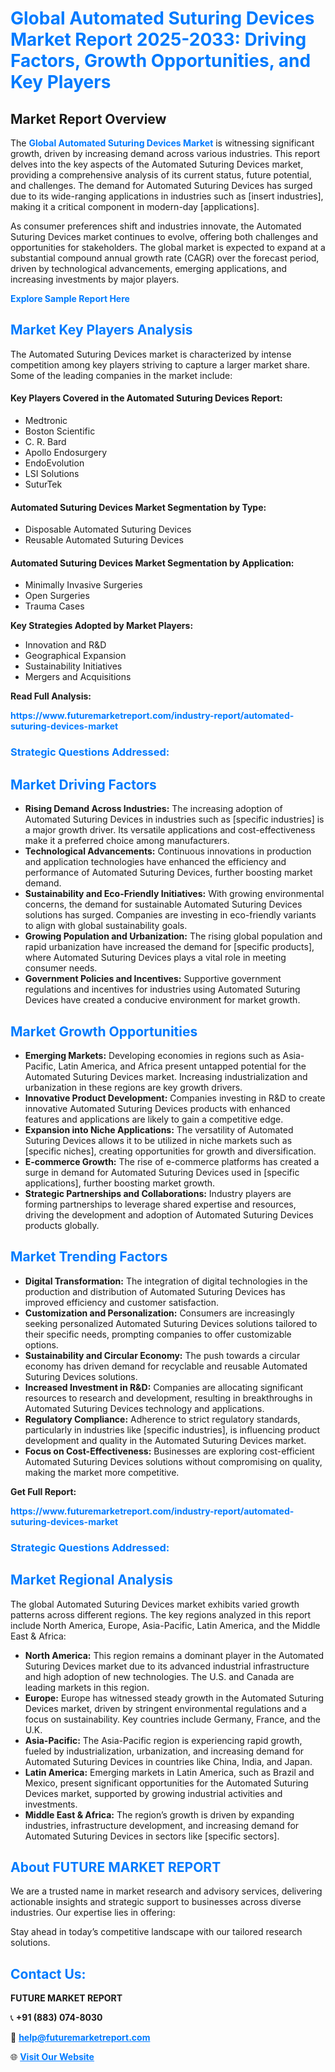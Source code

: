 <h1 style="color: #007BFF;">Global Automated Suturing Devices Market Report 2025-2033: Driving Factors, Growth Opportunities, and Key Players</h1>

<section id="overview">
<h2>Market Report Overview</h2>
<p>The <a href="https://www.futuremarketreport.com/industry-report/automated-suturing-devices-market" style="color: #007BFF; text-decoration: none;"><strong>Global Automated Suturing Devices Market</strong></a> is witnessing significant growth, driven by increasing demand across various industries. This report delves into the key aspects of the Automated Suturing Devices market, providing a comprehensive analysis of its current status, future potential, and challenges. The demand for Automated Suturing Devices has surged due to its wide-ranging applications in industries such as [insert industries], making it a critical component in modern-day [applications].</p>
<p>As consumer preferences shift and industries innovate, the Automated Suturing Devices market continues to evolve, offering both challenges and opportunities for stakeholders. The global market is expected to expand at a substantial compound annual growth rate (CAGR) over the forecast period, driven by technological advancements, emerging applications, and increasing investments by major players.</p>
</section>

<section id="overview">
<p><a href="https://www.futuremarketreport.com/request-sample/reportId=54238" style="color: #007BFF; text-decoration: none;"><strong>Explore Sample Report Here</strong></a></p>
</section>

<section id="key-players">
<h2 style="color: #007BFF;">Market Key Players Analysis</h2>
<p>The Automated Suturing Devices market is characterized by intense competition among key players striving to capture a larger market share. Some of the leading companies in the market include:</p>
<h4>Key Players Covered in the Automated Suturing Devices Report:</h4>
<ul><li>Medtronic</li><li>Boston Scientific</li><li>C. R. Bard</li><li>Apollo Endosurgery</li><li>EndoEvolution</li><li>LSI Solutions</li><li>SuturTek</li></ul>
<h4>Automated Suturing Devices Market Segmentation by Type:</h4>
<ul><li>Disposable Automated Suturing Devices</li><li>Reusable Automated Suturing Devices</li></ul>

<h4>Automated Suturing Devices Market Segmentation by Application:</h4>
<ul><li>Minimally Invasive Surgeries</li><li>Open Surgeries</li><li>Trauma Cases</li></ul>
<p><strong>Key Strategies Adopted by Market Players:</strong></p>
<ul>
<li>Innovation and R&D</li>
<li>Geographical Expansion</li>
<li>Sustainability Initiatives</li>
<li>Mergers and Acquisitions</li>
</ul>
</section>

<section>
<p><strong>Read Full Analysis: </strong></p><a href="https://www.futuremarketreport.com/industry-report/automated-suturing-devices-market" style="color: #007BFF; text-decoration: none;"><strong>https://www.futuremarketreport.com/industry-report/automated-suturing-devices-market</strong></a>
<h3 style="color: #007BFF;">Strategic Questions Addressed:</h3>
</section>

<section id="driving-factors">
<h2 style="color: #007BFF;">Market Driving Factors</h2>
<ul>
<li><strong>Rising Demand Across Industries:</strong> The increasing adoption of Automated Suturing Devices in industries such as [specific industries] is a major growth driver. Its versatile applications and cost-effectiveness make it a preferred choice among manufacturers.</li>
<li><strong>Technological Advancements:</strong> Continuous innovations in production and application technologies have enhanced the efficiency and performance of Automated Suturing Devices, further boosting market demand.</li>
<li><strong>Sustainability and Eco-Friendly Initiatives:</strong> With growing environmental concerns, the demand for sustainable Automated Suturing Devices solutions has surged. Companies are investing in eco-friendly variants to align with global sustainability goals.</li>
<li><strong>Growing Population and Urbanization:</strong> The rising global population and rapid urbanization have increased the demand for [specific products], where Automated Suturing Devices plays a vital role in meeting consumer needs.</li>
<li><strong>Government Policies and Incentives:</strong> Supportive government regulations and incentives for industries using Automated Suturing Devices have created a conducive environment for market growth.</li>
</ul>
</section>

<section id="growth-opportunities">
<h2 style="color: #007BFF;">Market Growth Opportunities</h2>
<ul>
<li><strong>Emerging Markets:</strong> Developing economies in regions such as Asia-Pacific, Latin America, and Africa present untapped potential for the Automated Suturing Devices market. Increasing industrialization and urbanization in these regions are key growth drivers.</li>
<li><strong>Innovative Product Development:</strong> Companies investing in R&D to create innovative Automated Suturing Devices products with enhanced features and applications are likely to gain a competitive edge.</li>
<li><strong>Expansion into Niche Applications:</strong> The versatility of Automated Suturing Devices allows it to be utilized in niche markets such as [specific niches], creating opportunities for growth and diversification.</li>
<li><strong>E-commerce Growth:</strong> The rise of e-commerce platforms has created a surge in demand for Automated Suturing Devices used in [specific applications], further boosting market growth.</li>
<li><strong>Strategic Partnerships and Collaborations:</strong> Industry players are forming partnerships to leverage shared expertise and resources, driving the development and adoption of Automated Suturing Devices products globally.</li>
</ul>
</section>

<section id="trending-factors">
<h2 style="color: #007BFF;">Market Trending Factors</h2>
<ul>
<li><strong>Digital Transformation:</strong> The integration of digital technologies in the production and distribution of Automated Suturing Devices has improved efficiency and customer satisfaction.</li>
<li><strong>Customization and Personalization:</strong> Consumers are increasingly seeking personalized Automated Suturing Devices solutions tailored to their specific needs, prompting companies to offer customizable options.</li>
<li><strong>Sustainability and Circular Economy:</strong> The push towards a circular economy has driven demand for recyclable and reusable Automated Suturing Devices solutions.</li>
<li><strong>Increased Investment in R&D:</strong> Companies are allocating significant resources to research and development, resulting in breakthroughs in Automated Suturing Devices technology and applications.</li>
<li><strong>Regulatory Compliance:</strong> Adherence to strict regulatory standards, particularly in industries like [specific industries], is influencing product development and quality in the Automated Suturing Devices market.</li>
<li><strong>Focus on Cost-Effectiveness:</strong> Businesses are exploring cost-efficient Automated Suturing Devices solutions without compromising on quality, making the market more competitive.</li>
</ul>
</section>

<section>
<p><strong>Get Full Report: </strong></p><a href="https://www.futuremarketreport.com/industry-report/automated-suturing-devices-market" style="color: #007BFF; text-decoration: none;"><strong>https://www.futuremarketreport.com/industry-report/automated-suturing-devices-market</strong></a>
<h3 style="color: #007BFF;">Strategic Questions Addressed:</h3>
</section>


<section id="regional-analysis">
<h2 style="color: #007BFF;">Market Regional Analysis</h2>
<p>The global Automated Suturing Devices market exhibits varied growth patterns across different regions. The key regions analyzed in this report include North America, Europe, Asia-Pacific, Latin America, and the Middle East & Africa:</p>
<ul>
<li><strong>North America:</strong> This region remains a dominant player in the Automated Suturing Devices market due to its advanced industrial infrastructure and high adoption of new technologies. The U.S. and Canada are leading markets in this region.</li>
<li><strong>Europe:</strong> Europe has witnessed steady growth in the Automated Suturing Devices market, driven by stringent environmental regulations and a focus on sustainability. Key countries include Germany, France, and the U.K.</li>
<li><strong>Asia-Pacific:</strong> The Asia-Pacific region is experiencing rapid growth, fueled by industrialization, urbanization, and increasing demand for Automated Suturing Devices in countries like China, India, and Japan.</li>
<li><strong>Latin America:</strong> Emerging markets in Latin America, such as Brazil and Mexico, present significant opportunities for the Automated Suturing Devices market, supported by growing industrial activities and investments.</li>
<li><strong>Middle East & Africa:</strong> The region’s growth is driven by expanding industries, infrastructure development, and increasing demand for Automated Suturing Devices in sectors like [specific sectors].</li>
</ul>
</section>

<footer>
<h2 style="color: #007BFF;">About FUTURE MARKET REPORT</h2>
<p>We are a trusted name in market research and advisory services, delivering actionable insights and strategic support to businesses across diverse industries. Our expertise lies in offering:</p>

<p>Stay ahead in today’s competitive landscape with our tailored research solutions.</p>

<h2 style="color: #007BFF;">Contact Us:</h2>
<p><strong>FUTURE MARKET REPORT</strong></p>
<p>📞 <strong>+91 (883) 074-8030</strong></p>
<p>📧 <strong><a href="mailto:help@futuremarketreport.com" style="color: #007BFF;">help@futuremarketreport.com</a></strong></p>
<p>🌐 <strong><a href="https://www.futuremarketreport.com/" style="color: #007BFF;">Visit Our Website</a></strong></p>
</footer>
